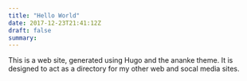 ```yaml
---
title: "Hello World"
date: 2017-12-23T21:41:12Z
draft: false
summary:
---
```

This is a web site, generated using Hugo and the ananke theme. It is designed to act as a directory for my other web and socal media sites.